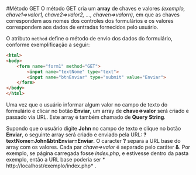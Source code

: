 #Método GET
O método GET cria um **array** de chaves e valores *(exemplo, chave1=>valor1, chave2=>valor2, ..., chaven=>valorn)*, em que as chaves correspondem aos nomes dos controles dos formulários e os valores correspondem aos dados de entradas fornecidos pelo usuário. 

O atributo `method` define o método de envio dos dados do formulário, conforme exemplificação a seguir:

```html
<html>
<body>
    <form name="form1" method="GET">
        <input name="textNome" type="text">
        <input name="btnEnviar" type="submit" value="Enviar">
    </form>
</body>
</html>
```

Uma vez que o usuário informar algum valor no campo de texto do formulário e clicar no botão **Enviar**, um array de **chave=>valor** será criado e passado via URL. Este array é também chamado de **Query String**. 

Supondo que o usuário digite **John** no campo de texto e clique no botão **Enviar**, o seguinte array será criado e enviado pela URL: 
**?textNome=John&btnEnviar=Enviar**. O caracter **?** separa a URL base do array com os valores. Cada par *chave=>valor* é separado pelo caráter **&**. Por exemplo, se página carregada fosse *index.php*, e estivesse dentro da pasta exemplo, então a URL base poderia ser * http://localhost/exemplo/index.php* . 
